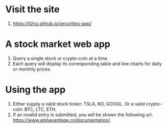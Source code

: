 # Visit the site
1. https://ll2nz.github.io/securities-app/

# A stock market web app
1. Query a single stock or crypto-coin at a time.
2. Each query will display its corresponding table and line charts for daily or monthly prices.


# Using the app
1. Either supply a valid stock ticker: TSLA, KO, GOOGL. Or a valid crypto-coin: BTC, LTC, ETH.
2. If an invalid entry is submitted, you will be shown the following url: https://www.alphavantage.co/documentation/.